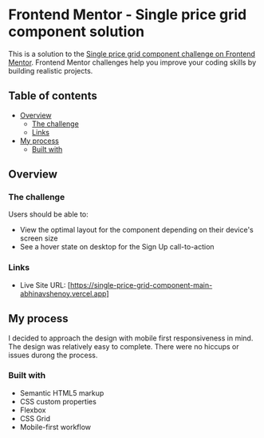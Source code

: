 # Frontend Mentor - Single price grid component solution

This is a solution to the [Single price grid component challenge on Frontend Mentor](https://www.frontendmentor.io/challenges/single-price-grid-component-5ce41129d0ff452fec5abbbc). Frontend Mentor challenges help you improve your coding skills by building realistic projects. 

## Table of contents

- [Overview](#overview)
  - [The challenge](#the-challenge)
  - [Links](#links)
- [My process](#my-process)
  - [Built with](#built-with)


## Overview

### The challenge

Users should be able to:

- View the optimal layout for the component depending on their device's screen size
- See a hover state on desktop for the Sign Up call-to-action


### Links

- Live Site URL: [https://single-price-grid-component-main-abhinavshenoy.vercel.app]

## My process

I decided to approach the design with mobile first responsiveness in mind. The design was relatively easy to complete. There were no hiccups or issues durong the process.

### Built with

- Semantic HTML5 markup
- CSS custom properties
- Flexbox
- CSS Grid
- Mobile-first workflow



